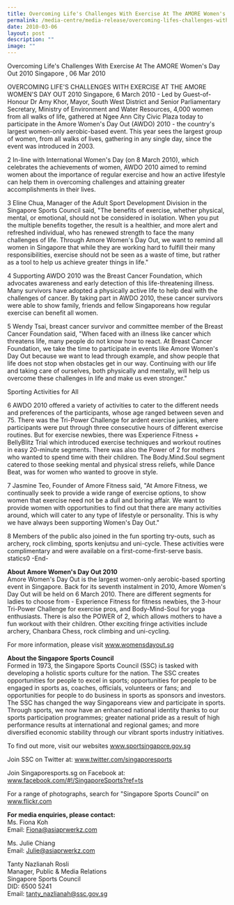 ```yaml
---
title: Overcoming Life's Challenges With Exercise At The AMORE Women's Day Out 2010
permalink: /media-centre/media-release/overcoming-lifes-challenges-with-exercise-at-the-amore-womens-day/
date: 2010-03-06
layout: post
description: ""
image: ""
---
```

Overcoming Life's Challenges With Exercise At The AMORE Women's Day Out 2010
Singapore , 06 Mar 2010

OVERCOMING LIFE'S CHALLENGES WITH EXERCISE AT THE AMORE WOMEN'S DAY OUT 2010
Singapore, 6 March 2010 - Led by Guest-of-Honour Dr Amy Khor, Mayor, South West District and Senior Parliamentary Secretary, Ministry of Environment and Water Resources, 4,000 women from all walks of life, gathered at Ngee Ann City Civic Plaza today to participate in the Amore Women's Day Out (AWDO) 2010 - the country's largest women-only aerobic-based event. This year sees the largest group of women, from all walks of lives, gathering in any single day, since the event was introduced in 2003.

2 In-line with International Women's Day (on 8 March 2010), which celebrates the achievements of women, AWDO 2010 aimed to remind women about the importance of regular exercise and how an active lifestyle can help them in overcoming challenges and attaining greater accomplishments in their lives.

3 Eline Chua, Manager of the Adult Sport Development Division in the Singapore Sports Council said, "The benefits of exercise, whether physical, mental, or emotional, should not be considered in isolation. When you put the multiple benefits together, the result is a healthier, and more alert and refreshed individual, who has renewed strength to face the many challenges of life. Through Amore Women's Day Out, we want to remind all women in Singapore that while they are working hard to fulfill their many responsibilities, exercise should not be seen as a waste of time, but rather as a tool to help us achieve greater things in life."

4 Supporting AWDO 2010 was the Breast Cancer Foundation, which advocates awareness and early detection of this life-threatening illness. Many survivors have adopted a physically active life to help deal with the challenges of cancer. By taking part in AWDO 2010, these cancer survivors were able to show family, friends and fellow Singaporeans how regular exercise can benefit all women.

5 Wendy Tsai, breast cancer survivor and committee member of the Breast Cancer Foundation said, "When faced with an illness like cancer which threatens life, many people do not know how to react. At Breast Cancer Foundation, we take the time to participate in events like Amore Women's Day Out because we want to lead through example, and show people that life does not stop when obstacles get in our way. Continuing with our life and taking care of ourselves, both physically and mentally, will help us overcome these challenges in life and make us even stronger."

Sporting Activities for All

6 AWDO 2010 offered a variety of activities to cater to the different needs and preferences of the participants, whose age ranged between seven and 75. There was the Tri-Power Challenge for ardent exercise junkies, where participants were put through three consecutive hours of different exercise routines. But for exercise newbies, there was Experience Fitness + BellyBlitz Trial which introduced exercise techniques and workout routines in easy 20-minute segments. There was also the Power of 2 for mothers who wanted to spend time with their children. The Body.Mind.Soul segment catered to those seeking mental and physical stress reliefs, while Dance Beat, was for women who wanted to groove in style.

7 Jasmine Teo, Founder of Amore Fitness said, "At Amore Fitness, we continually seek to provide a wide range of exercise options, to show women that exercise need not be a dull and boring affair. We want to provide women with opportunities to find out that there are many activities around, which will cater to any type of lifestyle or personality. This is why we have always been supporting Women's Day Out."

8 Members of the public also joined in the fun sporting try-outs, such as archery, rock climbing, sports kenjutsu and uni-cycle. These activities were complimentary and were available on a first-come-first-serve basis.
statics0
-End-

**About Amore Women's Day Out 2010**
<br>
Amore Women's Day Out is the largest women-only aerobic-based sporting event in Singapore. Back for its seventh instalment in 2010, Amore Women's Day Out will be held on 6 March 2010. There are different segments for ladies to choose from - Experience Fitness for fitness newbies, the 3-hour Tri-Power Challenge for exercise pros, and Body-Mind-Soul for yoga enthusiasts. There is also the POWER of 2, which allows mothers to have a fun workout with their children. Other exciting fringe activities include archery, Chanbara Chess, rock climbing and uni-cycling.

For more information, please visit www.womensdayout.sg

**About the Singapore Sports Council**
<br>
Formed in 1973, the Singapore Sports Council (SSC) is tasked with developing a holistic sports culture for the nation. The SSC creates opportunities for people to excel in sports; opportunities for people to be engaged in sports as, coaches, officials, volunteers or fans; and opportunities for people to do business in sports as sponsors and investors. The SSC has changed the way Singaporeans view and participate in sports. Through sports, we now have an enhanced national identity thanks to our sports participation programmes; greater national pride as a result of high performance results at international and regional games; and more diversified economic stability through our vibrant sports industry initiatives.

To find out more, visit our websites www.sportsingapore.gov.sg

Join SSC on Twitter at: www.twitter.com/singaporesports

Join Singaporesports.sg on Facebook at: www.facebook.com/#!/SingaporeSports?ref=ts

For a range of photographs, search for "Singapore Sports Council" on www.flickr.com

**For media enquiries, please contact:**
<br>
Ms. Fiona Koh
<br>
Email: [Fiona@asiaprwerkz.com](mailto:Fiona@asiaprwerkz.com)

Ms. Julie Chiang
<br>
Email: [Julie@asiaprwerkz.com](mailto:Julie@asiaprwerkz.com)

Tanty Nazlianah Rosli
<br>
Manager, Public & Media Relations
<br>
Singapore Sports Council
<br>
DID: 6500 5241
<br>
Email: [tanty_nazlianah@ssc.gov.sg](mailto:tanty_nazlianah@ssc.gov.sg)